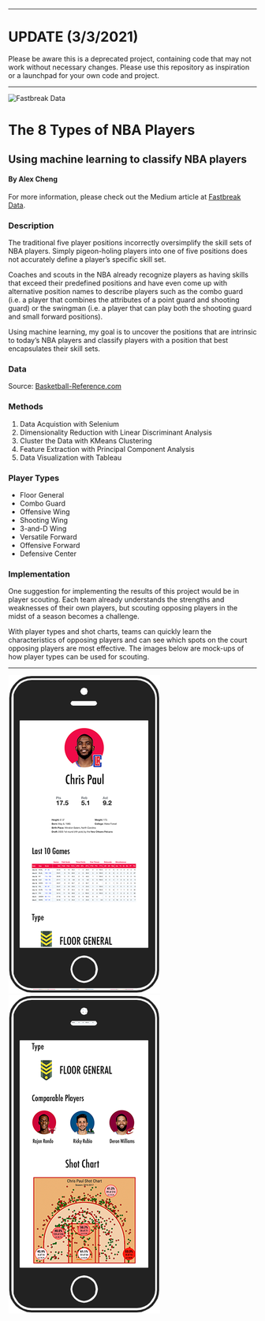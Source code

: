 ______
# UPDATE (3/3/2021)
Please be aware this is a deprecated project, containing code that may not work without necessary changes. Please use this repository as inspiration or a launchpad for your own code and project. 
__________

![Fastbreak Data](https://cdn-images-1.medium.com/max/313/1*gEWgrI7ceDHQLVaPdGbP4g@2x.png)

# The 8 Types of NBA Players
## Using machine learning to classify NBA players




#### By Alex Cheng

For more information, please check out the Medium article at [Fastbreak Data](https://fastbreakdata.com/classifying-the-modern-nba-player-with-machine-learning-539da03bb824#.dutxn9ia9). 

### Description

The traditional five player positions incorrectly oversimplify the skill sets of NBA players. Simply pigeon-holing players into one of five positions does not accurately define a player’s specific skill set.

Coaches and scouts in the NBA already recognize players as having skills that exceed their predefined positions and have even come up with alternative position names to describe players such as the combo guard (i.e. a player that combines the attributes of a point guard and shooting guard) or the swingman (i.e. a player that can play both the shooting guard and small forward positions).

Using machine learning, my goal is to uncover the positions that are intrinsic to today’s NBA players and classify players with a position that best encapsulates their skill sets.

### Data

Source: [Basketball-Reference.com](www.basketball-reference.com)

### Methods
1. Data Acquistion with Selenium
2. Dimensionality Reduction with Linear Discriminant Analysis
3. Cluster the Data with KMeans Clustering
4. Feature Extraction with Principal Component Analysis
5. Data Visualization with Tableau

### Player Types

- Floor General
- Combo Guard
- Offensive Wing
- Shooting Wing
- 3-and-D Wing
- Versatile Forward
- Offensive Forward
- Defensive Center

### Implementation

One suggestion for implementing the results of this project would be in player scouting. Each team already understands the strengths and weaknesses of their own players, but scouting opposing players in the midst of a season becomes a challenge. 

With player types and shot charts, teams can quickly learn the characteristics of opposing players and can see which spots on the court opposing players are most effective. The images below are mock-ups of how player types can be used for scouting.

---

![Phone Mockup Part 1](implementation/phone_mockup1.png)
![Phone Mockup Part 2](implementation/phone_mockup2.png)



